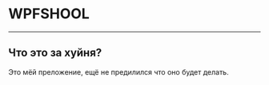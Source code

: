 # WPFSHOOL
<hr>
<h2>Что это за хуйня?</h2>
<p>Это мёй преложение, ещё не предилился что оно будет делать.</p>
